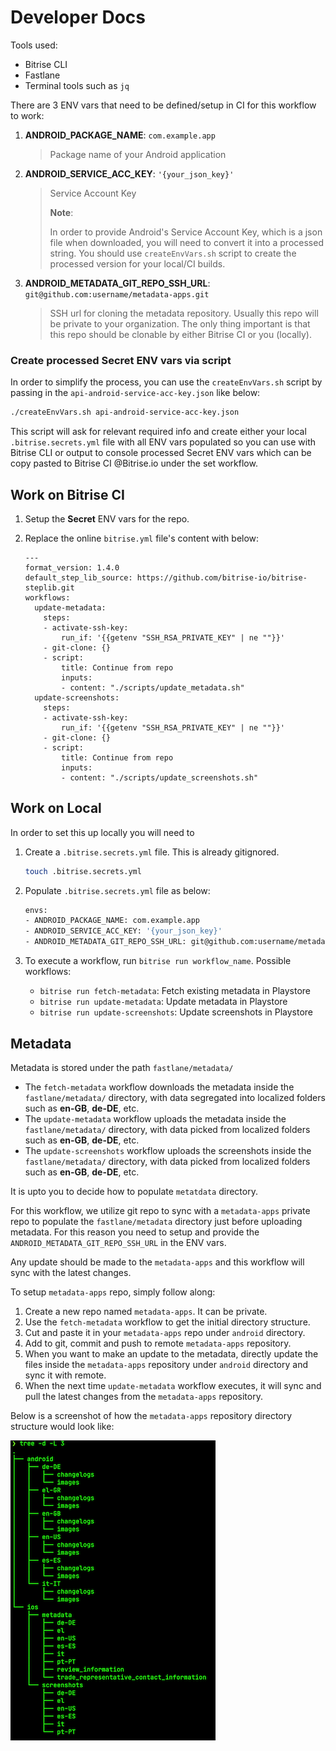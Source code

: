 # Developer Docs

Tools used:

- Bitrise CLI
- Fastlane
- Terminal tools such as `jq`

There are 3 ENV vars that need to be defined/setup in CI for this workflow to work:

1. **ANDROID_PACKAGE_NAME**: `com.example.app`

    > Package name of your Android application

2. **ANDROID_SERVICE_ACC_KEY**: `'{your_json_key}'`

    > Service Account Key
    >
    > **Note**:
    >
    > In order to provide Android's Service Account Key, which is a json file when downloaded, you will need to convert it into a processed string. You should use `createEnvVars.sh` script to create the processed version for your local/CI builds.

3. **ANDROID_METADATA_GIT_REPO_SSH_URL**: `git@github.com:username/metadata-apps.git`

    > SSH url for cloning the metadata repository. Usually this repo will be private to your organization. The only thing important is that this repo should be clonable by either Bitrise CI or you (locally).


### Create processed Secret ENV vars via script
In order to simplify the process, you can use the `createEnvVars.sh` script by passing in the `api-android-service-acc-key.json` like below:

```bash
./createEnvVars.sh api-android-service-acc-key.json
```

This script will ask for relevant required info and create either your local `.bitrise.secrets.yml` file with all ENV vars populated so you can use with Bitrise CLI or output to console processed Secret ENV vars which can be copy pasted to Bitrise CI @Bitrise.io under the set workflow.

## Work on Bitrise CI

1. Setup the **Secret** ENV vars for the repo.

1. Replace the online `bitrise.yml` file's content with below:
    ```
    ---
    format_version: 1.4.0
    default_step_lib_source: https://github.com/bitrise-io/bitrise-steplib.git
    workflows:
      update-metadata:
        steps:
        - activate-ssh-key:
            run_if: '{{getenv "SSH_RSA_PRIVATE_KEY" | ne ""}}'
        - git-clone: {}
        - script:
            title: Continue from repo
            inputs:
            - content: "./scripts/update_metadata.sh"
      update-screenshots:
        steps:
        - activate-ssh-key:
            run_if: '{{getenv "SSH_RSA_PRIVATE_KEY" | ne ""}}'
        - git-clone: {}
        - script:
            title: Continue from repo
            inputs:
            - content: "./scripts/update_screenshots.sh"
    ```

## Work on Local

In order to set this up locally you will need to

1. Create a `.bitrise.secrets.yml` file. This is already gitignored.

    ```bash
    touch .bitrise.secrets.yml
    ```

2. Populate `.bitrise.secrets.yml` file as below:

    ```bash
    envs:
    - ANDROID_PACKAGE_NAME: com.example.app
    - ANDROID_SERVICE_ACC_KEY: '{your_json_key}'
    - ANDROID_METADATA_GIT_REPO_SSH_URL: git@github.com:username/metadata-apps.git
    ```

3. To execute a workflow, run `bitrise run workflow_name`. Possible workflows:

    - `bitrise run fetch-metadata`: Fetch existing metadata in Playstore
    - `bitrise run update-metadata`: Update metadata in Playstore
    - `bitrise run update-screenshots`: Update screenshots in Playstore

## Metadata

Metadata is stored under the path `fastlane/metadata/`

- The `fetch-metadata` workflow downloads the metadata inside the `fastlane/metadata/` directory, with data segregated into localized folders such as **en-GB**, **de-DE**, etc.
- The `update-metadata` workflow uploads the metadata inside the `fastlane/metadata/` directory, with data picked from localized folders such as **en-GB**, **de-DE**, etc.
- The `update-screenshots` workflow uploads the screenshots inside the `fastlane/metadata/` directory, with data picked from localized folders such as **en-GB**, **de-DE**, etc.

It is upto you to decide how to populate `metatdata` directory. 

For this workflow, we utilize git repo to sync with a `metadata-apps` private repo to populate the `fastlane/metadata` directory just before uploading metadata. For this reason you need to setup and provide the `ANDROID_METADATA_GIT_REPO_SSH_URL` in the ENV vars.

Any update should be made to the `metadata-apps` and this workflow will sync with the latest changes.

To setup `metadata-apps` repo, simply follow along:
1. Create a new repo named `metadata-apps`. It can be private.
1. Use the `fetch-metadata` workflow to get the initial directory structure.
1. Cut and paste it in your `metadata-apps` repo under `android` directory.
1. Add to git, commit and push to remote `metadata-apps` repository.
1. When you want to make an update to the metadata, directly update the files inside the `metadata-apps` repository under `android` directory and sync it with remote.
1. When the next time `update-metadata` workflow executes, it will sync and pull the latest changes from the `metadata-apps` repository.

Below is a screenshot of how the `metadata-apps` repository directory structure would look like:

![metadata-apps repository](./img/metadata-v-app-dir-sc.png)